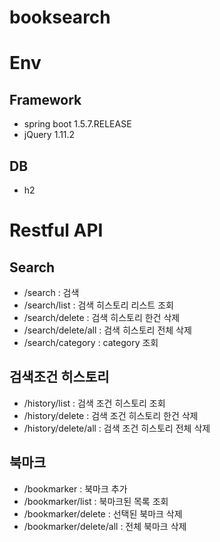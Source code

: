 # booksearch

# Env
## Framework
* spring boot 1.5.7.RELEASE
* jQuery 1.11.2

## DB
* h2

# Restful API
## Search
* /search : 검색
* /search/list : 검색 히스토리 리스트 조회
* /search/delete : 검색 히스토리 한건 삭제
* /search/delete/all : 검색 히스토리 전체 삭제
* /search/category : category 조회

## 검색조건 히스토리
* /history/list : 검색 조건 히스토리 조회
* /history/delete : 검색 조건 히스토리 한건 삭제
* /history/delete/all : 검색 조건 히스토리 전체 삭제

## 북마크
* /bookmarker : 북마크 추가
* /bookmarker/list : 북마크된 목록 조회
* /bookmarker/delete : 선택된 북마크 삭제
* /bookmarker/delete/all : 전체 북마크 삭제

